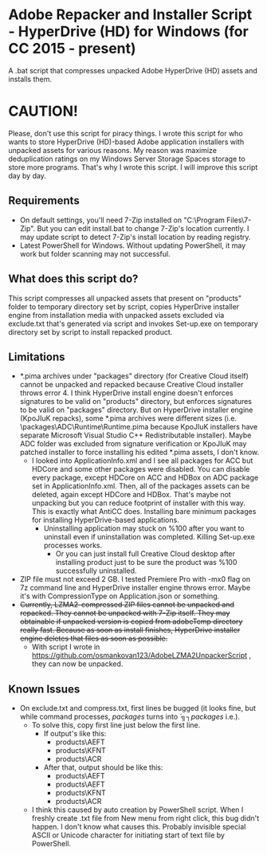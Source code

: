 # Adobe Repacker and Installer Script - HyperDrive (HD) for Windows (for CC 2015 - present)
A .bat script that compresses unpacked Adobe HyperDrive (HD) assets and installs them.

# CAUTION!
Please, don't use this script for piracy things. I wrote this script for who wants to store HyperDrive (HD)-based Adobe application installers with unpacked assets for various reasons. My reason was maximize deduplication ratings on my Windows Server Storage Spaces storage to store more programs. That's why I wrote this script. I will improve this script day by day.

## Requirements
- On default settings, you'll need 7-Zip installed on "C:\Program Files\7-Zip". But you can edit install.bat to change 7-Zip's location currently. I may update script to detect 7-Zip's install location by reading registry.
- Latest PowerShell for Windows. Without updating PowerShell, it may work but folder scanning may not successful.

## What does this script do?
This script compresses all unpacked assets that present on "products" folder to temporary directory set by script, copies HyperDrive installer engine from installation media with unpacked assets excluded via exclude.txt that's generated via script and invokes Set-up.exe on temporary directory set by script to install repacked product.

## Limitations
- *.pima archives under "packages" directory (for Creative Cloud itself) cannot be unpacked and repacked because Creative Cloud installer throws error 4. I think HyperDrive install engine doesn't enforces signatures to be valid on "products" directory, but enforces signatures to be valid on "packages" directory. But on HyperDrive installer engine (KpoJIuK repacks), some *.pima archives were different sizes (i.e. \packages\ADC\Runtime\Runtime.pima because KpoJIuK installers have separate Microsoft Visual Studio C++ Redistributable installer). Maybe ADC folder was excluded from signature verification or KpoJIuK may patched installer to force installing his edited *.pima assets, I don't know.
  - I looked into ApplicationInfo.xml and I see all packages for ACC but HDCore and some other packages were disabled. You can disable every package, except HDCore on ACC and HDBox on ADC package set in ApplicationInfo.xml. Then, all of the packages assets can be deleted, again except HDCore and HDBox. That's maybe not unpacking but you can reduce footprint of installer with this way. This is exactly what AntiCC does. Installing bare minimum packages for installing HyperDrive-based applications.
    - Uninstalling application may stuck on %100 after you want to uninstall even if uninstallation was completed. Killing Set-up.exe processes works.
      - Or you can just install full Creative Cloud desktop after installing product just to be sure the product was %100 successfully uninstalled.
- ZIP file must not exceed 2 GB. I tested Premiere Pro with -mx0 flag on 7z command line and HyperDrive installer engine throws error. Maybe it's with CompressionType on Application.json or something.
- ~~Currently, LZMA2-compressed ZIP files cannot be unpacked and repacked. They cannot be unpacked with 7-Zip itself. They may obtainable if unpacked version is copied from adobeTemp directory really fast. Because as soon as install finishes, HyperDrive installer engine deletes that files as soon as possible.~~
  - With script I wrote in https://github.com/osmankovan123/AdobeLZMA2UnpackerScript , they can now be unpacked.

## Known Issues
- On exclude.txt and compress.txt, first lines be bugged (it looks fine, but while command processes, *packages* turns into *´╗┐packages* i.e.). 
  - To solve this, copy first line just below the first line.
    - If output's like this:
      - products\AEFT
      - products\KFNT
      - products\ACR
    - After that, output should be like this:
      - products\AEFT
      - products\AEFT
      - products\KFNT
      - products\ACR
  - I think this caused by auto creation by PowerShell script. When I freshly create .txt file from New menu from right click, this bug didn't happen. I don't know what causes this. Probably invisible special ASCII or Unicode character for initiating start of text file by PowerShell.
